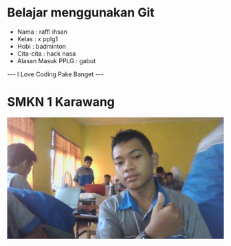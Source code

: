 # Belajar menggunakan Git

- Nama              : raffi ihsan
- Kelas             : x pplg1 
- Hobi              : badminton
- Cita-cita         : hack nasa
- Alasan Masuk PPLG : gabut

--- I Love Coding Pake Banget ---

# SMKN 1 Karawang
![Neskar](img/rafi.jpg)